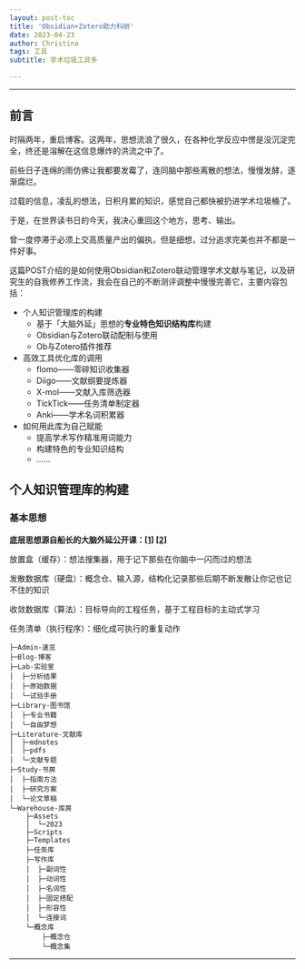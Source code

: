 ```yaml
---
layout: post-toc
title: 'Obsidian+Zotero助力科研'
date: 2023-04-23
author: Christina
tags: 工具
subtitle: 学术垃圾工具多

---
```



---

## 前言

时隔两年，重启博客。这两年，思想流浪了很久，在各种化学反应中愣是没沉淀完全，终还是溶解在这信息爆炸的洪流之中了。

前些日子连绵的雨仿佛让我都要发霉了，连同脑中那些离散的想法，慢慢发酵，逐渐腐烂。

过载的信息，凌乱的想法，日积月累的知识，感觉自己都快被扔进学术垃圾桶了。 

于是，在世界读书日的今天，我决心重回这个地方，思考、输出。

曾一度停滞于必须上交高质量产出的偏执，但是细想，过分追求完美也并不都是一件好事。



这篇POST介绍的是如何使用Obsidian和Zotero联动管理学术文献与笔记，以及研究生的自我修养工作流，我会在自己的不断测评调整中慢慢完善它，主要内容包括：

- 个人知识管理库的构建
  - 基于「大脑外延」思想的**专业特色知识结构库**构建
  - Obsidian与Zotero联动配制与使用
  - Ob与Zotero插件推荐
- 高效工具优化库的调用
  - flomo——零碎知识收集器
  - Diigo——文献纲要提炼器
  - X-mol——文献入库筛选器
  - TickTick——任务清单制定器
  - Anki——学术名词积累器
- 如何用此库为自己赋能
  - 提高学术写作精准用词能力
  - 构建特色的专业知识结构
  - ……



## 个人知识管理库的构建

### 基本思想

**底层思想源自船长的大脑外延公开课：[[1]](https://lrl.lonelyreader.com/#/teachingActivities/vod?productKeyId=C195&type=VOD&activityKeyId=cDygohtzQJivX1ulULRTUA) [[2]](https://lrl.lonelyreader.com/#/teachingActivities/vod?productKeyId=C195&type=VOD&unitId=47254&activityKeyId=_CRoCg-gSMez-hXGDQ66nQ)**

放置盒（缓存）：想法搜集器，用于记下那些在你脑中一闪而过的想法

发散数据库（硬盘）：概念仓、输入源，结构化记录那些后期不断发散让你记也记不住的知识

收敛数据库（算法）：目标导向的工程任务，基于工程目标的主动式学习

任务清单（执行程序）：细化成可执行的重复动作



```
├─Admin-速览
├─Blog-博客
├─Lab-实验室
│  ├─分析结果
│  ├─原始数据
│  └─试验手册
├─Library-图书馆
│  ├─专业书籍
│  └─自由梦想
├─Literature-文献库
│  ├─mdnotes
│  ├─pdfs
│  └─文献专题
├─Study-书房
│  ├─指南方法
│  ├─研究方案
│  └─论文草稿
└─Warehouse-库房
    ├─Assets
    │  └─2023
    ├─Scripts
    ├─Templates
    ├─任务库
    ├─写作库
    │  ├─副词性
    │  ├─动词性
    │  ├─名词性
    │  ├─固定搭配
    │  ├─形容性
    │  └─连接词
    └─概念库
        ├─概念仓
        └─概念集
```



---




